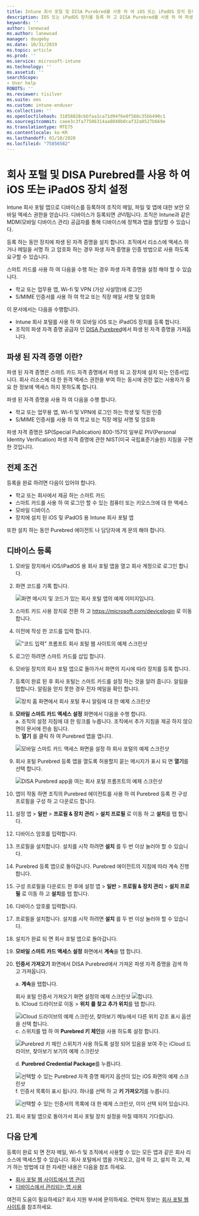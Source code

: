 ```yaml
---
title: Intune 회사 포털 및 DISA Purebred를 사용 하 여 iOS 또는 iPadOS 장치 등록
description: IOS 또는 iPadOS 장치를 등록 하 고 DISA Purebred를 사용 하 여 파생 된 자격 증명 인증을 설정 하는 방법을 알아봅니다.
keywords: ''
author: lenewsad
ms.author: lanewsad
manager: dougeby
ms.date: 10/31/2019
ms.topic: article
ms.prod: ''
ms.service: microsoft-intune
ms.technology: ''
ms.assetid: ''
searchScope:
- User help
ROBOTS: ''
ms.reviewer: tisilver
ms.suite: ems
ms.custom: intune-enduser
ms.collection: ''
ms.openlocfilehash: 31858828cbbfaa1ca71d94f6e0f568c35bb490c1
ms.sourcegitcommit: caee3c3fa77586314aa8040b0caf32a0527b669e
ms.translationtype: MTE75
ms.contentlocale: ko-KR
ms.lasthandoff: 01/10/2020
ms.locfileid: "75856582"
---
```

# <a name="set-up-ios-or-ipados-device-with-company-portal-and-disa-purebred"></a>회사 포털 및 DISA Purebred를 사용 하 여 iOS 또는 iPadOS 장치 설정  

Intune 회사 포털 앱으로 디바이스를 등록하여 조직의 메일, 파일 및 앱에 대한 보안 모바일 액세스 권한을 얻습니다. 디바이스가 등록되면 *관리*됩니다. 조직은 Intune과 같은 MDM(모바일 디바이스 관리) 공급자를 통해 디바이스에 정책과 앱을 할당할 수 있습니다.  

등록 하는 동안 장치에 파생 된 자격 증명을 설치 합니다. 조직에서 리소스에 액세스 하거나 메일을 서명 하 고 암호화 하는 경우 파생 자격 증명을 인증 방법으로 사용 하도록 요구할 수 있습니다. 

스마트 카드를 사용 하 여 다음을 수행 하는 경우 파생 자격 증명을 설정 해야 할 수 있습니다.

* 학교 또는 업무용 앱, Wi-fi 및 VPN (가상 사설망)에 로그인
* S/MIME 인증서를 사용 하 여 학교 또는 직장 메일 서명 및 암호화  

이 문서에서는 다음을 수행합니다.  

   * Intune 회사 포털를 사용 하 여 모바일 iOS 또는 iPadOS 장치를 등록 합니다.  
   * 조직의 파생 자격 증명 공급자 인 [DISA Purebred](https://cyber.mil/pki-pke/purebred/)에서 파생 된 자격 증명을 가져옵니다.  

## <a name="what-are-derived-credentials"></a>파생 된 자격 증명 이란?  
파생 된 자격 증명은 스마트 카드 자격 증명에서 파생 되 고 장치에 설치 되는 인증서입니다. 회사 리소스에 대 한 원격 액세스 권한을 부여 하는 동시에 권한 없는 사용자가 중요 한 정보에 액세스 하지 못하도록 합니다.  

파생 된 자격 증명을 사용 하 여 다음을 수행 합니다. 
* 학교 또는 업무용 앱, Wi-fi 및 VPN에 로그인 하는 학생 및 직원 인증
* S/MIME 인증서를 사용 하 여 학교 또는 직장 메일 서명 및 암호화

파생 자격 증명은 SP(Special Publication) 800-157의 일부로 PIV(Personal Identity Verification) 파생 자격 증명에 관한 NIST(미국 국립표준기술원) 지침을 구현한 것입니다.  

## <a name="prerequisites"></a>전제 조건

 등록을 완료 하려면 다음이 있어야 합니다.

* 학교 또는 회사에서 제공 하는 스마트 카드
* 스마트 카드를 사용 하 여 로그인 할 수 있는 컴퓨터 또는 키오스크에 대 한 액세스
* 모바일 디바이스
* 장치에 설치 된 iOS 및 iPadOS 용 Intune 회사 포털 앱   

또한 설치 하는 동안 Purebred 에이전트 나 담당자에 게 문의 해야 합니다.      

## <a name="enroll-device"></a>디바이스 등록  
1. 모바일 장치에서 iOS/iPadOS 용 회사 포털 앱을 열고 회사 계정으로 로그인 합니다.  

2. 화면 코드를 기록 합니다.  

    ![화면 메시지 및 코드가 있는 회사 포털 앱의 예제 이미지입니다.](./media/copy-code-intercede.png)  
3. 스마트 카드 사용 장치로 전환 하 고 https://microsoft.com/devicelogin 로 이동 합니다. 
4. 이전에 작성 한 코드를 입력 합니다.  

    !["코드 입력" 프롬프트 회사 포털 웹 사이트의 예제 스크린샷](./media/enter-code-intercede.png)   

5. 로그인 하려면 스마트 카드를 삽입 합니다.  
6. 모바일 장치의 회사 포털 앱으로 돌아가서 화면의 지시에 따라 장치를 등록 합니다.  
7. 등록이 완료 된 후 회사 포털는 스마트 카드를 설정 하는 것을 알려 줍니다. 알림을 탭합니다. 알림을 얻지 못한 경우 전자 메일을 확인 합니다.   

    ![장치 홈 화면에서 회사 포털 푸시 알림에 대 한 예제 스크린샷](./media/action-required-in-app-intercede.png)  
8. **모바일 스마트 카드 액세스 설정** 화면에서 다음을 수행 합니다.  
    a. 조직의 설정 지침에 대 한 링크를 누릅니다. 조직에서 추가 지침을 제공 하지 않으면이 문서에 전송 됩니다.  
    b. **열기** 를 클릭 하 여 Purebred 앱을 엽니다.  

    ![모바일 스마트 카드 액세스 화면을 설정 하 회사 포털의 예제 스크린샷](./media/smart-card-open-disa-purebred.png)  
9. 회사 포털 Purebred 등록 앱을 열도록 허용할지 묻는 메시지가 표시 되 면 **열기**를 선택 합니다.   

    ![DISA Purebred app을 여는 회사 포털 프롬프트의 예제 스크린샷](./media/open-app-prompt-disa-purbred.png)  
10. 앱이 작동 하면 조직의 Purebred 에이전트를 사용 하 여 Purebred 등록 전 구성 프로필을 구성 하 고 다운로드 합니다.   
11. 설정 앱 > **일반** > **프로필 & 장치 관리** > **설치 프로필** 로 이동 하 고 **설치**를 탭 합니다.  
12. 디바이스 암호를 입력합니다.  
13. 프로필을 설치합니다. 설치를 시작 하려면 **설치** 를 두 번 이상 눌러야 할 수 있습니다. 
14. Purebred 등록 앱으로 돌아갑니다. Purebred 에이전트의 지침에 따라 계속 진행 합니다.  
 
15. 구성 프로필을 다운로드 한 후에 설정 앱 > **일반** > **프로필 & 장치 관리** > **설치 프로필** 로 이동 하 고 **설치**를 탭 합니다.   
16.  디바이스 암호를 입력합니다.
17. 프로필을 설치합니다. 설치를 시작 하려면 **설치** 를 두 번 이상 눌러야 할 수 있습니다. 
18. 설치가 완료 되 면 회사 포털 앱으로 돌아갑니다.  
19.  **모바일 스마트 카드 액세스 설정** 화면에서 **계속**을 탭 합니다.  

20. **인증서 가져오기** 화면에서 DISA Purebred에서 가져온 파생 자격 증명을 검색 하 고 가져옵니다.  

    a. **계속**을 탭합니다.   

    회사 포털 인증서 가져오기 화면 설정의 예제 스크린샷 ![합니다.](./media/import-certificate-disa-purebred.png)  
    b. ICloud 드라이브로 이동 > **위치** **를 찾고** **추가 위치**를 탭 합니다.  

    ![iCloud 드라이브의 예제 스크린샷, 찾아보기 메뉴에서 다른 위치 강조 표시 옵션을 선택 합니다.](./media/icloud-drive-more-locations.png)  
    c. 스위치를 탭 하 여 **Purebred 키 체인**을 사용 하도록 설정 합니다.  

    ![Purebred 키 체인 스위치가 사용 하도록 설정 되어 있음을 보여 주는 iCloud 드라이브, 찾아보기 보기의 예제 스크린샷](./media/icloud-drive-enable-purebred-keychain.png)   

    d. **Purebred Credential Package**를 누릅니다.  

    ![선택할 수 있는 Purebred 자격 증명 패키지 옵션이 있는 iOS 화면의 예제 스크린샷](./media/purebred-credential-package.png)  
    f. 인증서 목록이 표시 됩니다. 하나를 선택 하 고 **키 가져오기**를 누릅니다.  

    ![선택할 수 있는 인증서의 목록에 대 한 예제 스크린샷, 이미 선택 되어 있습니다.](./media/import-purebred-keychain.png) 
21. 회사 포털 앱으로 돌아가서 회사 포털 장치 설정을 마칠 때까지 기다립니다.   

## <a name="next-steps"></a>다음 단계  
등록이 완료 되 면 전자 메일, Wi-fi 및 조직에서 사용할 수 있는 모든 앱과 같은 회사 리소스에 액세스할 수 있습니다. 회사 포털에서 앱을 가져오고, 검색 하 고, 설치 하 고, 제거 하는 방법에 대 한 자세한 내용은 다음을 참조 하세요.

* [회사 포털 웹 사이트에서 앱 관리](manage-apps-cpweb.md)  
* [디바이스에서 관리되는 앱 사용](use-managed-apps-on-your-device-ios.md)  

여전히 도움이 필요하세요? 회사 지원 부서에 문의하세요. 연락처 정보는 [회사 포털 웹 사이트](https://go.microsoft.com/fwlink/?linkid=2010980)를 참조하세요.
